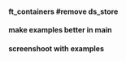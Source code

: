 #### ft_containers #remove ds_store
#### make examples better in main
#### screenshoot with examples
